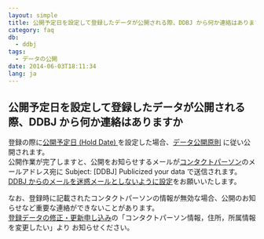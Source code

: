```yaml
---
layout: simple
title: 公開予定日を設定して登録したデータが公開される際、DDBJ から何か連絡はありますか
category: faq
db:
  - ddbj
tags: 
  - データの公開
date: 2014-06-03T18:11:34
lang: ja
---
```


## 公開予定日を設定して登録したデータが公開される際、DDBJ から何か連絡はありますか

<p>登録の際に<a href="/ddbj/submission.html#holddate">公開予定日 (Hold Date) </a>を設定した場合、<a href="/documents/data-release-policy.html">データ公開原則</a> に従い公開されます。<br>公開作業が完了しますと、公開をお知らせするメールが<a href="/ddbj/submission.html#contact">コンタクトパーソン</a>のメールアドレス宛に Subject: [DDBJ] Publicized your data で送信されます。<br><a href="/precautions.html">DDBJ からのメールを迷惑メールとしないように設定</a>をお願いいたします。</p>
<p>なお、登録時に記載されたコンタクトパーソンの情報が無効な場合、公開のお知らせなど重要な連絡ができないことがあります。<br><a href="/ddbj/update-form.html">登録データの修正・更新申し込み</a>の「コンタクトパーソン情報，住所，所属情報を変更したい」より お知らせください。</p>
